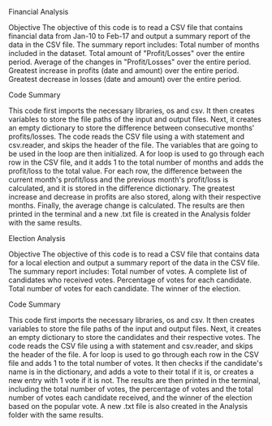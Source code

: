 Financial Analysis

Objective
The objective of this code is to read a CSV file that contains financial data from Jan-10 to Feb-17 and output a summary report of the data in the CSV file. The summary report includes:
Total number of months included in the dataset.
Total amount of "Profit/Losses" over the entire period.
Average of the changes in "Profit/Losses" over the entire period.
Greatest increase in profits (date and amount) over the entire period.
Greatest decrease in losses (date and amount) over the entire period.

Code Summary

This code first imports the necessary libraries, os and csv. It then creates variables to store the file paths of the input and output files.
Next, it creates an empty dictionary to store the difference between consecutive months' profits/losses. The code reads the CSV file using a with statement and csv.reader, and skips the header of the file. The variables that are going to be used in the loop are then initialized. A for loop is used to go through each row in the CSV file, and it adds 1 to the total number of months and adds the profit/loss to the total value.
For each row, the difference between the current month's profit/loss and the previous month's profit/loss is calculated, and it is stored in the difference dictionary. The greatest increase and decrease in profits are also stored, along with their respective months. Finally, the average change is calculated.
The results are then printed in the terminal and a new .txt file is created in the Analysis folder with the same results.

Election Analysis

Objective
The objective of this code is to read a CSV file that contains data for a local election and output a summary report of the data in the CSV file. The summary report includes:
Total number of votes.
A complete list of candidates who received votes.
Percentage of votes for each candidate.
Total number of votes for each candidate.
The winner of the election.

Code Summary

This code first imports the necessary libraries, os and csv. It then creates variables to store the file paths of the input and output files.
Next, it creates an empty dictionary to store the candidates and their respective votes. The code reads the CSV file using a with statement and csv.reader, and skips the header of the file. A for loop is used to go through each row in the CSV file and adds 1 to the total number of votes. It then checks if the candidate's name is in the dictionary, and adds a vote to their total if it is, or creates a new entry with 1 vote if it is not.
The results are then printed in the terminal, including the total number of votes, the percentage of votes and the total number of votes each candidate received, and the winner of the election based on the popular vote. A new .txt file is also created in the Analysis folder with the same results.
